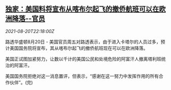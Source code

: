 <!--1629498662000-->
[独家：美国料将宣布从喀布尔起飞的撤侨航班可以在欧洲降落--官员](https://cn.reuters.com/article/us-kabul-evacuation-plan-eu-0821-idCNKBS2FL28O)
------

<div><i>2021-08-20T22:18:00Z</i></div><p>路透华盛顿8月20日 - 美国官员周五对路透表示，由于进入卡塔尔的人员过多，预计美国国务院将宣布，其从喀布尔起飞的撤侨航班现在可以在欧洲降落。</p><p>美国正试图加紧努力，让数以千计的美国公民和处境危险的阿富汗人撤离塔利班统治的阿富汗。</p><p>美国国务院拒绝对这一消息置评，但表示，“感谢在这一努力中发挥作用的所有合作伙伴”。(完)</p>
